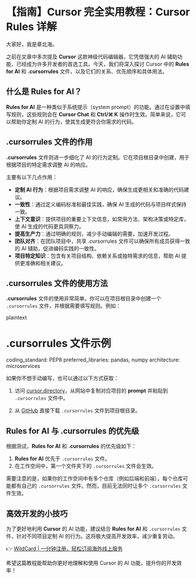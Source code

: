# 【指南】Cursor 完全实用教程：Cursor Rules 详解

大家好，我是章北海。

之前在文章中多次提及 **Cursor** 这款神级代码编辑器，它凭借强大的 AI 辅助功能，已经成为许多开发者的首选工具。今天，我们将深入探讨 Cursor 中的 **Rules for AI** 和 **.cursorrules** 文件，以及它们的关系、优先顺序和具体用法。

## 什么是 Rules for AI？

**Rules for AI** 是一种类似于系统提示（system prompt）的功能。通过在设置中填写规则，这些规则会在 **Cursor Chat** 和 **Ctrl/⌘ K** 操作时生效。简单来说，它可以帮助你定制 AI 的行为，使其生成更符合你需求的代码。



## .cursorrules 文件的作用

**.cursorrules** 文件则进一步细化了 AI 的行为定制。它在项目根目录中创建，用于根据项目的特定需求调整 AI 的响应。

主要有以下几点作用：

- **定制 AI 行为**：根据项目需求调整 AI 的响应，确保生成更相关和准确的代码建议。
- **一致性**：通过定义编码标准和最佳实践，确保 AI 生成的代码与项目样式保持一致。
- **上下文意识**：提供项目的重要上下文信息，如常用方法、架构决策或特定库，使 AI 生成的代码更具洞察力。
- **提高生产力**：通过明确的规则，减少手动编辑的需要，加速开发过程。
- **团队对齐**：在团队项目中，共享 .cursorrules 文件可以确保所有成员获得一致的 AI 辅助，促进编码实践的一致性。
- **项目特定知识**：包含有关项目结构、依赖关系或独特需求的信息，帮助 AI 提供更准确和相关建议。

## .cursorrules 文件的使用方法

**.cursorrules** 文件的使用非常简单。你可以在项目根目录中创建一个 `.cursorrules` 文件，并根据需要填写规则。例如：

plaintext
# .cursorrules 文件示例
coding_standard: PEP8
preferred_libraries: pandas, numpy
architecture: microservices


如果你不想手动编写，也可以通过以下方式获取：

1. 访问 [cursor.directory](https://cursor.directory)，从网站中复制对应项目的 **prompt** 并粘贴到 `.cursorrules` 文件中。
   
2. 从 [GitHub](https://github.com/PatrickJS/awesome-cursorrules/tree/main/rules) 直接下载 `.cursorrules` 文件到项目根目录。

## Rules for AI 与 .cursorrules 的优先级

根据测试，**Rules for AI** 和 **.cursorrules** 的优先级如下：

1. **Rules for AI** 优先于 `.cursorrules` 文件。
2. 在工作空间中，第一个文件夹下的 `.cursorrules` 文件会生效。

需要注意的是，如果你的工作空间中有多个仓库（例如后端和前端），每个仓库可能都有自己的 `.cursorrules` 文件。然而，目前无法同时让多个 `.cursorrules` 文件生效。

## 高效开发的小技巧

为了更好地利用 **Cursor** 的 AI 功能，建议结合 **Rules for AI** 和 `.cursorrules` 文件，针对不同项目定制 AI 的行为。这将极大提高开发效率，减少重复劳动。

👉 [WildCard | 一分钟注册，轻松订阅海外线上服务](https://bbtdd.com/WildCard)

希望这篇教程能帮助你更好地理解和使用 Cursor 的 AI 功能，提升你的开发效率！